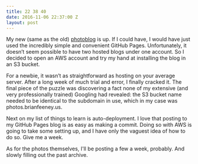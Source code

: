 ```yaml
---
title: 22 38 40
date: 2016-11-06 22:37:00 Z
layout: post
---
```


My new (same as the old) [photoblog](http://photos.brianfeeney.us) is up. If I could have, I would have just used the incredibly simple and convenient GitHub Pages. Unfortunately, it doesn’t seem possible to have two hosted blogs under one account. So I decided to open an AWS account and try my hand at installing the blog in an S3 bucket. 

For a newbie, it wasn’t as straightforward as hosting on your average server. After a long week of much trial and error, I finally cracked it. The final piece of the puzzle was discovering a fact none of my extensive (and very professionally trained) Googling had revealed: the S3 bucket name needed to be identical to the subdomain in use, which in my case was photos.brianfeeney.us. 

Next on my list of things to learn is auto-deployment. I love that posting to my GitHub Pages blog is as easy as making a commit. Doing so with AWS is going to take some setting up, and I have only the vaguest idea of how to do so. Give me a week.

As for the photos themselves, I'll be posting a few a week, probably. And slowly filling out the past archive.